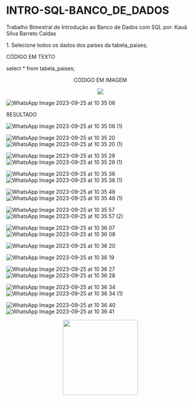 # INTRO-SQL-BANCO_DE_DADOS
<p align="left">Trabalho Bimestral de Introdução ao Banco de Dados com SQL por: Kauã Silva Barreto Caldas</p>
<p align="left">1. Selecione todos os dados dos países da tabela_paises;</p>
<p align="left">CÓDIGO EM TEXTO</p>
<p align="left">select * from tabela_paises;</p>
<p align="center">CÓDIGO EM IMAGEM</p>

<div align="center">
  <img src="![WhatsApp Image 2023-09-25 at 10 35 06](https://github.com/Kauto22/INTRO-SQL-BANCO_DE_DADOS/assets/111540350/bbed07b3-31b1-4567-84b4-ca62a7d5b658)"  />
</div>

![WhatsApp Image 2023-09-25 at 10 35 06](https://github.com/Kauto22/INTRO-SQL-BANCO_DE_DADOS/assets/111540350/bbed07b3-31b1-4567-84b4-ca62a7d5b658)

<p align="left">RESULTADO</p>

![WhatsApp Image 2023-09-25 at 10 35 06 (1)](https://github.com/Kauto22/INTRO-SQL-BANCO_DE_DADOS/assets/111540350/2e141531-3983-43db-aef3-fc75c806b8bb)


![WhatsApp Image 2023-09-25 at 10 35 20](https://github.com/Kauto22/INTRO-SQL-BANCO_DE_DADOS/assets/111540350/b5a8bbd9-5c3d-4e7f-8b71-61ae35425574)
![WhatsApp Image 2023-09-25 at 10 35 20 (1)](https://github.com/Kauto22/INTRO-SQL-BANCO_DE_DADOS/assets/111540350/1cb10d65-7452-4dc8-b933-e11b0866a271)

![WhatsApp Image 2023-09-25 at 10 35 29](https://github.com/Kauto22/INTRO-SQL-BANCO_DE_DADOS/assets/111540350/fee7e3c9-c482-4133-8645-3fa8559f80f4)
![WhatsApp Image 2023-09-25 at 10 35 29 (1)](https://github.com/Kauto22/INTRO-SQL-BANCO_DE_DADOS/assets/111540350/cd81d47d-5ee5-43a9-8222-eab8de1c768f)

![WhatsApp Image 2023-09-25 at 10 35 38](https://github.com/Kauto22/INTRO-SQL-BANCO_DE_DADOS/assets/111540350/65ddeed6-bf3f-41dd-b17a-9e1cd65f69ca)
![WhatsApp Image 2023-09-25 at 10 35 38 (1)](https://github.com/Kauto22/INTRO-SQL-BANCO_DE_DADOS/assets/111540350/09471f3f-b1c6-4fd8-b6cd-42212011f30d)

![WhatsApp Image 2023-09-25 at 10 35 48](https://github.com/Kauto22/INTRO-SQL-BANCO_DE_DADOS/assets/111540350/3cf9546a-738a-495a-b003-c19232ce3b9f)
![WhatsApp Image 2023-09-25 at 10 35 48 (1)](https://github.com/Kauto22/INTRO-SQL-BANCO_DE_DADOS/assets/111540350/828418db-9ad1-46f3-b4f0-4e7282912903)

![WhatsApp Image 2023-09-25 at 10 35 57](https://github.com/Kauto22/INTRO-SQL-BANCO_DE_DADOS/assets/111540350/53894cfa-a937-4333-b10b-577f503ff07e)
![WhatsApp Image 2023-09-25 at 10 35 57 (2)](https://github.com/Kauto22/INTRO-SQL-BANCO_DE_DADOS/assets/111540350/11380b51-cfeb-4927-9b58-d6aab64d1be4)

![WhatsApp Image 2023-09-25 at 10 36 07](https://github.com/Kauto22/INTRO-SQL-BANCO_DE_DADOS/assets/111540350/0b84fa5c-fd3c-4405-be73-03130f38de3b)
![WhatsApp Image 2023-09-25 at 10 36 08](https://github.com/Kauto22/INTRO-SQL-BANCO_DE_DADOS/assets/111540350/ea888a51-285f-4ccd-afdb-5389a2b1dda0)


![WhatsApp Image 2023-09-25 at 10 36 20](https://github.com/Kauto22/INTRO-SQL-BANCO_DE_DADOS/assets/111540350/ae87606c-c877-428d-b5a6-632a5f7d3f17)

![WhatsApp Image 2023-09-25 at 10 36 19](https://github.com/Kauto22/INTRO-SQL-BANCO_DE_DADOS/assets/111540350/dc2a7706-4e73-49a5-b2da-3edbfbbfd08e)

![WhatsApp Image 2023-09-25 at 10 36 27](https://github.com/Kauto22/INTRO-SQL-BANCO_DE_DADOS/assets/111540350/dc652ba4-995c-4b68-bfdb-f1d8bd6e35a9)
![WhatsApp Image 2023-09-25 at 10 36 28](https://github.com/Kauto22/INTRO-SQL-BANCO_DE_DADOS/assets/111540350/4297be51-1ce4-45d8-9506-931adfe2c457)

![WhatsApp Image 2023-09-25 at 10 36 34](https://github.com/Kauto22/INTRO-SQL-BANCO_DE_DADOS/assets/111540350/a36739d6-c923-4195-9976-f4bbadc6185b)
![WhatsApp Image 2023-09-25 at 10 36 34 (1)](https://github.com/Kauto22/INTRO-SQL-BANCO_DE_DADOS/assets/111540350/9b4d70cc-c7f1-4b0c-94b2-035bc51d4644)

![WhatsApp Image 2023-09-25 at 10 36 40](https://github.com/Kauto22/INTRO-SQL-BANCO_DE_DADOS/assets/111540350/de26e54e-d8fb-48a6-9a8e-7b5cd3a3830a)
![WhatsApp Image 2023-09-25 at 10 36 41](https://github.com/Kauto22/INTRO-SQL-BANCO_DE_DADOS/assets/111540350/689c3bd1-9501-44e0-ac3f-169a4fd21ed0)


<div align="center">
  <img height="200" src="file:///C:/Users/Kau%C3%A3/Downloads/WhatsApp%20Image%202023-09-25%20at%2010.35.06.jpeg"  />
</div>

###
